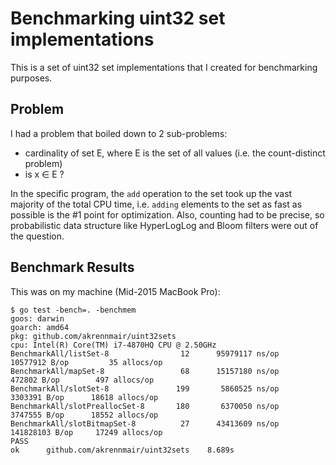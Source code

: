 # Benchmarking uint32 set implementations

This is a set of uint32 set implementations that I created for benchmarking purposes.

## Problem

I had a problem that boiled down to 2 sub-problems:

* cardinality of set E, where E is the set of all values (i.e. the count-distinct problem)
* is x ∈ E ?

In the specific program, the `add` operation to the set took up the vast 
majority of the total CPU time, i.e. `adding` elements to the set as fast as 
possible is the #1 point for optimization. Also, counting had to be precise,
so probabilistic data structure like HyperLogLog and Bloom filters were out of 
the question.

## Benchmark Results

This was on my machine (Mid-2015 MacBook Pro):

```text
$ go test -bench=. -benchmem
goos: darwin
goarch: amd64
pkg: github.com/akrennmair/uint32sets
cpu: Intel(R) Core(TM) i7-4870HQ CPU @ 2.50GHz
BenchmarkAll/listSet-8         	      12	  95979117 ns/op	10577912 B/op	      35 allocs/op
BenchmarkAll/mapSet-8          	      68	  15157180 ns/op	  472802 B/op	     497 allocs/op
BenchmarkAll/slotSet-8         	     199	   5860525 ns/op	 3303391 B/op	   18618 allocs/op
BenchmarkAll/slotPreallocSet-8 	     180	   6370050 ns/op	 3747555 B/op	   18552 allocs/op
BenchmarkAll/slotBitmapSet-8   	      27	  43413609 ns/op	141828103 B/op	   17249 allocs/op
PASS
ok  	github.com/akrennmair/uint32sets	8.689s
```
